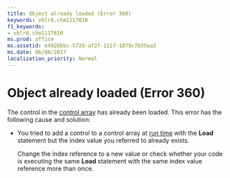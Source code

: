 ```yaml
---
title: Object already loaded (Error 360)
keywords: vblr6.chm1117810
f1_keywords:
- vblr6.chm1117810
ms.prod: office
ms.assetid: e492bbbc-572d-af2f-111f-1879c7b35ea3
ms.date: 06/08/2017
localization_priority: Normal
---
```



# Object already loaded (Error 360)

The control in the [control array](../../Glossary/vbe-glossary.md#control-array) has already been loaded. This error has the following cause and solution:



- You tried to add a control to a control array at [run time](../../Glossary/vbe-glossary.md#run-time) with the **Load** statement but the index value you referred to already exists.
    
    Change the index reference to a new value or check whether your code is executing the same  **Load** statement with the same index value reference more than once.
    


